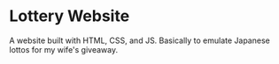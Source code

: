 # Lottery Website
A website built with HTML, CSS, and JS.
Basically to emulate Japanese lottos for my wife's giveaway. 